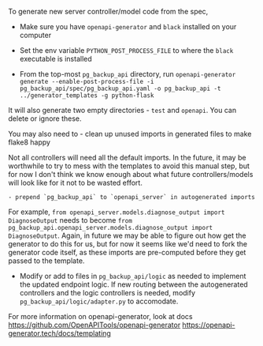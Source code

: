 To generate new server controller/model code from the spec,

- Make sure you have `openapi-generator` and `black` installed on your computer

- Set the env variable `PYTHON_POST_PROCESS_FILE` to where the `black` executable is installed

- From the top-most `pg_backup_api` directory, run
`openapi-generator generate --enable-post-process-file -i pg_backup_api/spec/pg_backup_api.yaml -o pg_backup_api -t ../generator_templates -g python-flask`

It will also generate two empty directories - `test` and `openapi`. You can delete or ignore these.

You may also need to 
    - clean up unused imports in generated files to make flake8 happy

Not all controllers will need all the default imports. In the future, it may be worthwhile to try to mess with the templates to avoid this manual step, but for now I don't think we know enough about what future controllers/models will look like for it not to be wasted effort.

    - prepend `pg_backup_api` to `openapi_server` in autogenerated imports

For example, `from openapi_server.models.diagnose_output import DiagnoseOutput` needs to become `from pg_backup_api.openapi_server.models.diagnose_output import DiagnoseOutput`. Again, in future we may be able to figure out how get the generator to do this for us, but for now it seems like we'd need to fork the generator code itself, as these imports are pre-computed before they get passed to the template.

- Modify or add to files in `pg_backup_api/logic` as needed to implement the updated endpoint logic.
If new routing between the autogenerated controllers and the logic controllers is needed, modify 
`pg_backup_api/logic/adapter.py` to accomodate.



For more information on openapi-generator, look at docs
https://github.com/OpenAPITools/openapi-generator
https://openapi-generator.tech/docs/templating

